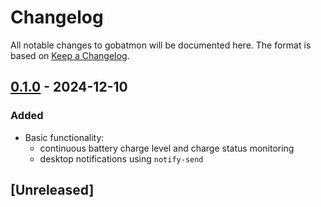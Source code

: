 # Changelog

All notable changes to gobatmon will be documented here.
The format is based on [Keep a Changelog](https://keepachangelog.com/en/1.0.0/).

## [0.1.0] - 2024-12-10

### Added

- Basic functionality:
    - continuous battery charge level and charge status monitoring
    - desktop notifications using `notify-send`

## [Unreleased]

[0.1.0]: https://github.com/ulinja/gobatmon/releases/tag/v0.1.0
